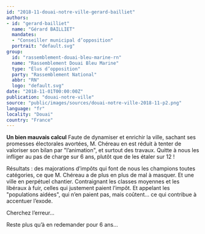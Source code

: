 ```yaml
---
id: "2018-11-douai-notre-ville-gerard-bailliet"
authors:
- id: "gerard-bailliet"
  name: "Gérard BAILLIET"
  mandates: 
  - "Conseiller municipal d’opposition"
  portrait: "default.svg"
group:
  id: "rassemblement-douai-bleu-marine-rn"
  name: "Rassemblement Douai Bleu Marine"
  type: "Élus d’opposition"
  party: "Rassemblement National"
  abbr: "RN"
  logo: "default.svg"
date: "2018-11-01T00:00:00Z"
publication: "douai-notre-ville"
source: "public/images/sources/douai-notre-ville-2018-11-p2.png"
language: "fr"
locality: "Douai"
country: "France"
---
```


**Un bien mauvais calcul**
Faute de dynamiser et enrichir la ville, sachant ses promesses électorales avortées,  M. Chéreau en est réduit à tenter de valoriser son bilan par "l’animation", et surtout des travaux.  Quitte à nous les infliger au pas de charge sur 6 ans, plutôt que de les étaler sur 12 !

Résultats : des majorations d’impôts qui font  de nous les champions toutes catégories, ce que M. Chéreau a de plus en plus de mal à masquer. Et une ville en perpétuel chantier.  Contraignant les classes moyennes et les libéraux à fuir, celles qui justement paient l’impôt. Et appelant les "populations aidées", qui n’en paient pas, mais coûtent… ce qui contribue à accentuer l’exode. 

Cherchez l’erreur…

Reste plus qu’à en redemander pour 6 ans…

